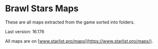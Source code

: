 # Brawl Stars Maps
These are all maps extracted from the game sorted into folders. 

Last version: 16.176

All maps are on [www.starlist.pro/maps](https://www.starlist.pro/maps/).
